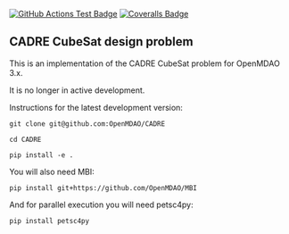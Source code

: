 [![GitHub Actions Test Badge][1]][2]
[![Coveralls Badge][3]][4]

CADRE CubeSat design problem
----------------------------

This is an implementation of the CADRE CubeSat problem for OpenMDAO 3.x.

It is no longer in active development.

Instructions for the latest development version:

  `git clone git@github.com:OpenMDAO/CADRE`

  `cd CADRE`

  `pip install -e .`

You will also need MBI:

  `pip install git+https://github.com/OpenMDAO/MBI`

And for parallel execution you will need petsc4py:

  `pip install petsc4py`

[1]: https://github.com/OpenMDAO/CADRE/actions/workflows/CADRE_test_workflow.yml/badge.svg "Github Actions Badge"
[2]: https://github.com/OpenMDAO/CADRE/actions "Github Actions"

[3]: https://coveralls.io/repos/github/OpenMDAO/CADRE/badge.svg?branch=master "Coverage Badge"
[4]: https://coveralls.io/github/OpenMDAO/CADRE?branch=master "CADRE @Coveralls"
